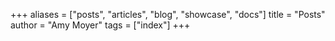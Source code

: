 +++
aliases = ["posts", "articles", "blog", "showcase", "docs"]
title = "Posts"
author = "Amy Moyer"
tags = ["index"]
+++
